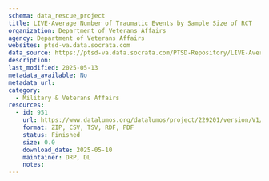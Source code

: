 ```yaml
---
schema: data_rescue_project 
title: LIVE-Average Number of Traumatic Events by Sample Size of RCT
organization: Department of Veterans Affairs
agency: Department of Veterans Affairs
websites: ptsd-va.data.socrata.com
data_source: https://ptsd-va.data.socrata.com/PTSD-Repository/LIVE-Average-Number-of-Traumatic-Events-by-Sample-/nct2-hb5t
description: 
last_modified: 2025-05-13
metadata_available: No
metadata_url: 
category:
  - Military & Veterans Affairs 
resources:
  - id: 951
    url: https://www.datalumos.org/datalumos/project/229201/version/V1/view
    format: ZIP, CSV, TSV, RDF, PDF
    status: Finished
    size: 0.0
    download_date: 2025-05-10
    maintainer: DRP, DL
    notes: 
---
```

